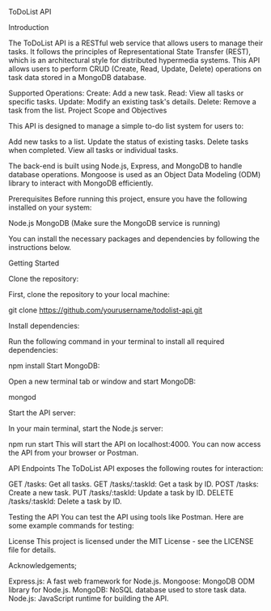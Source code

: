 ToDoList API

Introduction

The ToDoList API is a RESTful web service that allows users to manage their tasks. 
It follows the principles of Representational State Transfer (REST), which is an 
architectural style for distributed hypermedia systems. This API allows users to 
perform CRUD (Create, Read, Update, Delete) operations on task data stored in a MongoDB database.

Supported Operations:
Create: Add a new task.
Read: View all tasks or specific tasks.
Update: Modify an existing task's details.
Delete: Remove a task from the list.
Project Scope and Objectives

This API is designed to manage a simple to-do list system for users to:

Add new tasks to a list.
Update the status of existing tasks.
Delete tasks when completed.
View all tasks or individual tasks.

The back-end is built using Node.js, Express, and MongoDB to handle database operations. 
Mongoose is used as an Object Data Modeling (ODM) library to interact with MongoDB efficiently.

Prerequisites
Before running this project, ensure you have the following installed on your system:

Node.js 
MongoDB (Make sure the MongoDB service is running)


You can install the necessary packages and dependencies by following the instructions below.

Getting Started

Clone the repository:

First, clone the repository to your local machine:

git clone https://github.com/yourusername/todolist-api.git

Install dependencies:

Run the following command in your terminal to install all required dependencies:

npm install
Start MongoDB:

Open a new terminal tab or window and start MongoDB:

mongod

Start the API server:

In your main terminal, start the Node.js server:

npm run start
This will start the API on localhost:4000. You can now access the API from your browser or Postman.

API Endpoints
The ToDoList API exposes the following routes for interaction:

GET /tasks: Get all tasks.
GET /tasks/:taskId: Get a task by ID.
POST /tasks: Create a new task.
PUT /tasks/:taskId: Update a task by ID.
DELETE /tasks/:taskId: Delete a task by ID.

Testing the API
You can test the API using tools like Postman. Here are some example commands for testing:

License
This project is licensed under the MIT License - see the LICENSE file for details.

Acknowledgements;

Express.js: A fast web framework for Node.js.
Mongoose: MongoDB ODM library for Node.js.
MongoDB: NoSQL database used to store task data.
Node.js: JavaScript runtime for building the API.